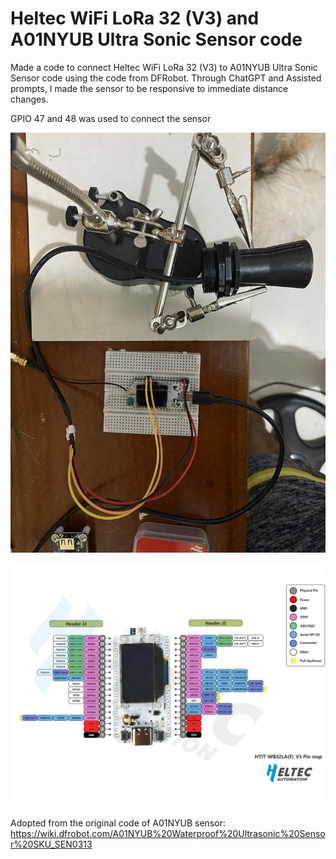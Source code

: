 # Heltec WiFi LoRa 32 (V3) and A01NYUB Ultra Sonic Sensor code

Made a code to connect Heltec WiFi LoRa 32 (V3) to A01NYUB Ultra Sonic Sensor code using the code from DFRobot. Through ChatGPT and Assisted prompts, I made the sensor to be responsive to immediate distance changes.  

GPIO 47 and 48 was used to connect the sensor

![Alt text](/image.jpg "Sensor Image")

![Alt text](/302d317f-9a11-4290-96f4-afe4a63f4870.png "Pin out diagram")

Adopted from the original code of A01NYUB sensor: https://wiki.dfrobot.com/A01NYUB%20Waterproof%20Ultrasonic%20Sensor%20SKU_SEN0313